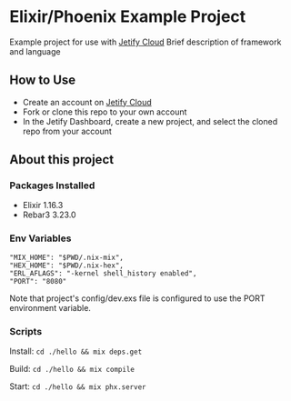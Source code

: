 # Elixir/Phoenix Example Project

Example project for use with [Jetify Cloud](https://www.jetify.com/cloud) Brief description of framework and language

## How to Use

* Create an account on [Jetify Cloud](https://cloud.jetify.com)
* Fork or clone this repo to your own account
* In the Jetify Dashboard, create a new project, and select the cloned repo from your account

## About this project

### Packages Installed

* Elixir 1.16.3
* Rebar3 3.23.0

### Env Variables

```env
"MIX_HOME": "$PWD/.nix-mix",
"HEX_HOME": "$PWD/.nix-hex",
"ERL_AFLAGS": "-kernel shell_history enabled",
"PORT": "8080"
```

Note that project's config/dev.exs file is configured to use the PORT environment variable.

### Scripts

Install: `cd ./hello && mix deps.get`

Build: `cd ./hello && mix compile`

Start: `cd ./hello && mix phx.server`
